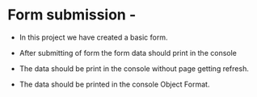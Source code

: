# Form submission - 

- In this project we have created a basic form.

- After submitting of form the form data should print in the console

- The data should be print in the console without page getting refresh.

- The data should be printed in the console Object Format.